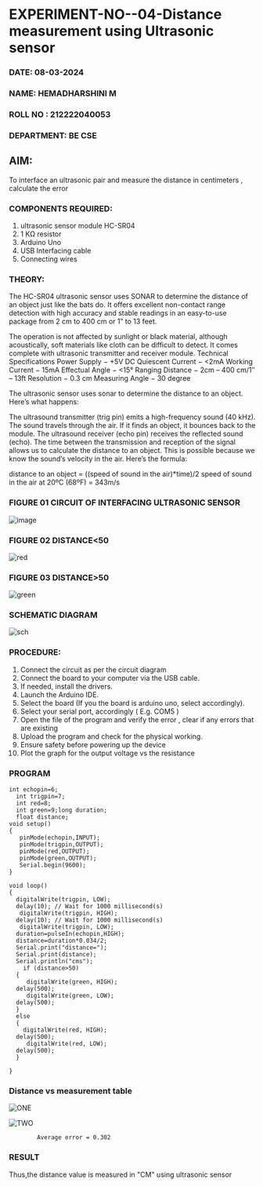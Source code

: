 # EXPERIMENT-NO--04-Distance measurement using Ultrasonic sensor
 ###  DATE: 08-03-2024
###  NAME: HEMADHARSHINI M
###  ROLL NO : 212222040053
###  DEPARTMENT: BE CSE
## AIM: 
To interface an ultrasonic pair and measure the distance in centimeters , calculate the error
 
### COMPONENTS REQUIRED:
1.	ultrasonic sensor module HC-SR04
2.	1 KΩ resistor 
3.	Arduino Uno 
4.	USB Interfacing cable 
5.	Connecting wires 


### THEORY: 
The HC-SR04 ultrasonic sensor uses SONAR to determine the distance of an object just like the bats do. It offers excellent non-contact range detection with high accuracy and stable readings in an easy-to-use package from 2 cm to 400 cm or 1” to 13 feet.

The operation is not affected by sunlight or black material, although acoustically, soft materials like cloth can be difficult to detect. It comes complete with ultrasonic transmitter and receiver module.
Technical Specifications
Power Supply − +5V DC
Quiescent Current − <2mA
Working Current − 15mA
Effectual Angle − <15°
Ranging Distance − 2cm – 400 cm/1″ – 13ft
Resolution − 0.3 cm
Measuring Angle − 30 degree

The ultrasonic sensor uses sonar to determine the distance to an object. Here’s what happens:

The ultrasound transmitter (trig pin) emits a high-frequency sound (40 kHz).
The sound travels through the air. If it finds an object, it bounces back to the module.
The ultrasound receiver (echo pin) receives the reflected sound (echo).
The time between the transmission and reception of the signal allows us to calculate the distance to an object. This is possible because we know the sound’s velocity in the air. Here’s the formula:

distance to an object = ((speed of sound in the air)*time)/2
speed of sound in the air at 20ºC (68ºF) = 343m/s

### FIGURE 01 CIRCUIT OF INTERFACING ULTRASONIC SENSOR 


![image](https://user-images.githubusercontent.com/36288975/166430594-5adb4ca9-5a42-4781-a7e6-7236b3766a85.png)

### FIGURE 02 DISTANCE<50

![red](https://github.com/HemadharshiniMurugan/Experiment--04-Interfacing-digital-output-with-arduino-ultrasonic-sensor/assets/119404809/bcf7d623-eee6-41d7-99f8-d7e71585b352)

### FIGURE 03 DISTANCE>50

![green](https://github.com/HemadharshiniMurugan/Experiment--04-Interfacing-digital-output-with-arduino-ultrasonic-sensor/assets/119404809/946dd86c-ae5e-4114-b837-5e7969ab5ed7)

### SCHEMATIC DIAGRAM


![sch ](https://github.com/HemadharshiniMurugan/Experiment--04-Interfacing-digital-output-with-arduino-ultrasonic-sensor/assets/119404809/f4e85787-52fe-4348-823b-3f0428bb0de0)








### PROCEDURE:
1.	Connect the circuit as per the circuit diagram 
2.	Connect the board to your computer via the USB cable.
3.	If needed, install the drivers.
4.	Launch the Arduino IDE.
5.	Select the board (If you the board is arduino uno, select accordingly).
6.	Select your serial port, accordingly ( E.g. COM5 )
7.	Open the file of the program  and verify the error , clear if any errors that are existing 
8.	Upload the program and check for the physical working. 
9.	Ensure safety before powering up the device 
10.	Plot the graph for the output voltage vs the resistance 


### PROGRAM 
```
int echopin=6;
  int trigpin=7;
  int red=8;
  int green=9;long duration;
  float distance;
void setup()
{
   pinMode(echopin,INPUT);
   pinMode(trigpin,OUTPUT);
   pinMode(red,OUTPUT);
   pinMode(green,OUTPUT);
   Serial.begin(9600);
}

void loop()
{
  digitalWrite(trigpin, LOW);
  delay(10); // Wait for 1000 millisecond(s)
   digitalWrite(trigpin, HIGH);
  delay(10); // Wait for 1000 millisecond(s)
   digitalWrite(trigpin, LOW);
  duration=pulseIn(echopin,HIGH);
  distance=duration*0.034/2;
  Serial.print("distance=");
  Serial.print(distance);
  Serial.println("cms");
    if (distance>50)
  {
     digitalWrite(green, HIGH);
  delay(500);
     digitalWrite(green, LOW);
  delay(500);
  }
  else
  {
    digitalWrite(red, HIGH);
  delay(500);
     digitalWrite(red, LOW);
  delay(500);
  }
    
}

```


### Distance vs measurement table 

![ONE](https://github.com/HemadharshiniMurugan/Experiment--04-Interfacing-digital-output-with-arduino-ultrasonic-sensor/assets/119404809/620fe3ad-c139-43fa-8174-a5aa135fb435)

![TWO](https://github.com/HemadharshiniMurugan/Experiment--04-Interfacing-digital-output-with-arduino-ultrasonic-sensor/assets/119404809/3e09a165-0a9c-40f2-8cb3-da25d2371b5c)


			
			
			
			
			
			Average error = 0.302
 





### RESULT

Thus,the distance value is measured in "CM" using ultrasonic sensor

 
